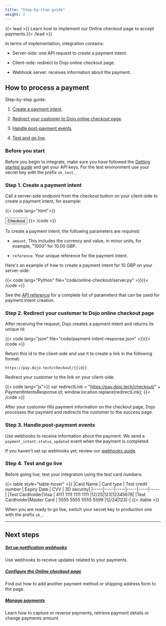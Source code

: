 ```yaml
---
title: "Step-by-step guide"
weight: 2
---
```


{{< lead >}} Learn how to implement our Online checkout page to accept payments.{{< /lead >}}

In terms of implementation, integration contains:

- Server-side: one API request to create a payment intent.

- Client-side: redirect to Dojo online checkout page.

- Webhook server: receives information about the payment.

## How to process a payment

Step-by-step guide:

1. [Create a payment intent](#step-1-create-a-payment-intent).

2. [Redirect your customer to Dojo online checkout page](#step-2-redirect-your-customer-to-dojo-online-checkout-page).

3. [Handle post-payment events](#step-3-handle-post-payment-events)

4. [Test and go live](#step-4-test-and-go-live).

### Before you start

Before you begin to integrate, make sure you have followed the [Getting started guide](/getting-started/) and get your API keys.
For the test environment use your secret key with the prefix `sk_test_`.

### Step 1. Create a payment intent

Call a server-side endpoint from the checkout button on your client-side to create a payment intent, for example:

{{< code lang="html">}}
<html>
<head>
  <title>Checkout</title>
</head>
<body>
  <input type="button" value="Checkout" id="MyButton" onclick="myFunction()">
  <script type="text/javascript">
    function myFunction() {
      // POST
      fetch('/checkout', {
        headers: {
          'Content-Type': 'application/json'
        },
        method: 'POST',
        mode: 'no-cors',
        body: JSON.stringify({
          "greeting": ""
        })
      })
    }
  </script>
</body>
</html>
{{< /code >}}

To create a payment intent, the following parameters are required:

- `amount`. This includes the currency and value, in minor units, for example, "1000" for 10.00 GBP.

- `reference`. Your unique reference for the payment intent.

Here's an example of how to create a payment intent for 10 GBP on your server-side:

{{< code lang="Python" file="code/online-checkout/server.py" >}}{{< /code >}}

See the [API reference](/api-docs/#operation/PaymentIntents_CreatePaymentIntent) for a complete list of parameters that can be used for payment intent creation.

### Step 2. Redirect your customer to Dojo online checkout page

After receiving the request, Dojo creates a payment intent and returns its unique id:

{{< code lang="json" file="code/payment-intent-response.json" >}}{{< /code >}}

Return this id to the client-side and use it to create a link in the following format:

`https://pay.dojo.tech/checkout/{{id}}`

Redirect your customer to the link on your client-side:

{{< code lang="js">}}
var redirectLink = "https://pay.dojo.tech/checkout/" + PaymentIntentsResponse.id;
window.location.replace(redirectLink);
{{< /code >}}

After your customer fills payment information on the checkout page, Dojo processes the payment and redirects the customer to the success page.

### Step 3. Handle post-payment events

Use webhooks to receive information about the payment. We send a `payment_intent.status_updated` event when the payment is completed.

If you haven't set up webhooks yet, review our [webhooks guide](../../../development-resources/webhooks/).

### Step 4. Test and go live

Before going live, test your integration using the test card numbers:

{{< table style="table-hover" >}}
|Card Name | Card type | Test credit number | Expiry Date | CVV | 3D security|
|-----|-----|-----|-----|-----|-----|
|Test Cardholder|Visa | 4111 1111 1111 1111 |12/25|123|12345678|
|Test Cardholder|Master Card | 5555 5555 5555 5599 |12/24|123|-|
{{< /table >}}

When you are ready to go live, switch your secret key to production one with the prefix `sk_`.

---

## Next steps

<div class="container"> 
<div class="row py-3 mb-4">
<div class="col-md-4">
		<div class="card flex-row border-0">
			<div class="card-body pl-2">
				<h5 class="card-title">
					<a href="../../../development-resources/webhooks/" class="stretched-link">Set up notification webhooks</a>
				</h5>
				<p class="card-text text-muted">
					Use webhooks to receive updates related to your payments.
				</p>
			</div>
		</div>
	</div>
	<div class="col-md-4">
		<div class="card flex-row border-0">
			<div class="card-body pl-2">
				<h5 class="card-title">
					<a href="../configuration/" class="stretched-link">Configure the Online checkout page</a>
				</h5>
				<p class="card-text text-muted">
					Find out how to add another payment method or shipping address form to the page.
				</p>
			</div>
		</div>
	</div>
	<div class="col-md-4">
		<div class="card flex-row border-0">
			<div class="card-body pl-2">
				<h5 class="card-title">
					<a href="/manage-payments/" class="stretched-link">Manage payments</a>
				</h5>
				<p class="card-text text-muted">
					Learn how to capture or reverse payments, retrieve payment details or change payments amount.
				</p>
			</div>
		</div>
	</div>
	</div>
</div>
